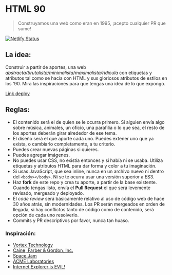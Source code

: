 # HTML 90

> Construyamos una web como eran en 1995, ¡acepto cualquier PR que sume!

[![Netlify Status](https://api.netlify.com/api/v1/badges/71048507-2084-4cd5-9408-95b12abe34b3/deploy-status)](https://app.netlify.com/sites/html90/deploys)

## La idea:

Construir a partir de aportes, una web _abstracta/brutalista/minimalista/maximalista/ridícula_ con etiquetas y atributos tal como se hacía con HTML y sus gloriosos atributos de estilos en los '90. Mira las inspiraciones para que tengas una idea de lo que expongo.

[Link deploy](https://html90.netlify.app/)

## Reglas:

- El contenido será el de quien se le ocurra primero. Si alguien envía algo sobre música, animales, un oficio, una parafilia o lo que sea, el resto de los aportes deberán girar alrededor de ese tema.
- El diseño será el que aporte cada uno. Puedes extener uno que ya exista, o cambiarlo completamente, a tu criterio.
- Puedes crear nuevas páginas si quieres.
- Puedes agregar imágenes.
- No puedes usar CSS, no existía entonces y si había ni se usaba. Utiliza etiquetas y atributos HTML para dar forma y color a tu imaginación.
- Si usas JavaScript, que sea inline, nunca en un archivo nuevo ni dentro del `<body></body>`. Ni se te ocurra usar una versión superior a ES3.
- Haz __fork__ de este repo y crea tu aporte, a partir de la base existente. Cuando tengas listo, envía el __Pull Request__ el que será levemente revisado, mergeado y deployado.
- El _code review_ será básicamente relativo al uso de código web de hace 30 años atrás, sin modernidades. Los PR serán mergeados en orden de llegada, si hay conflictos tanto de código como de contenido, será opción de cada uno resolverlo.
- Commits y PR descriptivos por favor, nunca tan huaso.

### Inspiración:

- [Vortex Technology](https://www.vortex.com/)
- [Caine, Farber & Gordon, Inc.](https://www.cfg.com/)
- [Space Jam](https://www.spacejam.com/)
- [ACME Laboratories](http://acme.com/)
- [Internet Explorer is EVIL!](http://toastytech.com/evil/)
